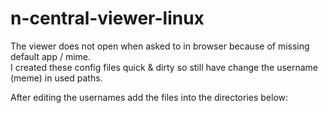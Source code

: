 # n-central-viewer-linux
The viewer does not open when asked to in browser because of missing default app / mime. <br />
I created these config files quick & dirty so still have change the username (meme) in used paths.<br />

After editing the usernames add the files into the directories below:<br />

